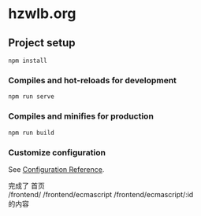 <!--
 * @Author: ChaiHongJun
 * @Date: 2019-11-27 09:53:16
 * @LastEditTime: 2019-11-29 11:20:32
 * @LastEditors: ChaiHongJun
 * @Description: 头部文件注释
 -->

# hzwlb.org

## Project setup

```
npm install
```

### Compiles and hot-reloads for development

```
npm run serve
```

### Compiles and minifies for production

```
npm run build
```

### Customize configuration

See [Configuration Reference](https://cli.vuejs.org/config/).

完成了
首页  
 /frontend/
/frontend/ecmascript
/frontend/ecmascript/:id  
 的内容
